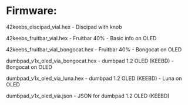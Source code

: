 # Firmware:

42keebs_discipad_vial.hex - Discipad with knob

42keebs_fruitbar_vial.hex - Fruitbar 40% - Basic info on OLED

42keebs_fruitbar_vial_bongocat.hex - Fruitbar 40%  - Bongocat on OLED

dumbpad_v1x_oled_via_bongocat.hex - dumbpad 1.2 OLED (KEEBD) - Bongocat on OLED

dumbpad_v1x_oled_via_luna.hex - dumbpad 1.2 OLED (KEEBD) - Luna on OLED

dumbpad_v1x_oled_via.json -  JSON for dumbpad 1.2 OLED (KEEBD)